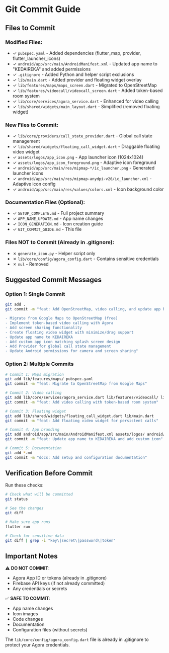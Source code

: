 # Git Commit Guide

## Files to Commit

### Modified Files:
- ✓ `pubspec.yaml` - Added dependencies (flutter_map, provider, flutter_launcher_icons)
- ✓ `android/app/src/main/AndroidManifest.xml` - Updated app name to "KEDAIREKA" and added permissions
- ✓ `.gitignore` - Added Python and helper script exclusions
- ✓ `lib/main.dart` - Added provider and floating widget overlay
- ✓ `lib/features/maps/maps_screen.dart` - Migrated to OpenStreetMap
- ✓ `lib/features/videocall/videocall_screen.dart` - Added token-based room system
- ✓ `lib/core/services/agora_service.dart` - Enhanced for video calling
- ✓ `lib/shared/widgets/main_layout.dart` - Simplified (removed floating widget)

### New Files to Commit:
- ✓ `lib/core/providers/call_state_provider.dart` - Global call state management
- ✓ `lib/shared/widgets/floating_call_widget.dart` - Draggable floating video widget
- ✓ `assets/logos/app_icon.png` - App launcher icon (1024x1024)
- ✓ `assets/logos/app_icon_foreground.png` - Adaptive icon foreground
- ✓ `android/app/src/main/res/mipmap-*/ic_launcher.png` - Generated launcher icons
- ✓ `android/app/src/main/res/mipmap-anydpi-v26/ic_launcher.xml` - Adaptive icon config
- ✓ `android/app/src/main/res/values/colors.xml` - Icon background color

### Documentation Files (Optional):
- ✓ `SETUP_COMPLETE.md` - Full project summary
- ✓ `APP_NAME_UPDATE.md` - App name changes
- ✓ `ICON_GENERATION.md` - Icon creation guide
- ✓ `GIT_COMMIT_GUIDE.md` - This file

### Files NOT to Commit (Already in .gitignore):
- ✗ `generate_icon.py` - Helper script only
- ✗ `lib/core/config/agora_config.dart` - Contains sensitive credentials
- ✗ `nul` - Removed

## Suggested Commit Messages

### Option 1: Single Commit
```bash
git add .
git commit -m "feat: Add OpenStreetMap, video calling, and update app branding

- Migrate from Google Maps to OpenStreetMap (free)
- Implement token-based video calling with Agora
- Add screen sharing functionality
- Create floating video widget with minimize/drag support
- Update app name to KEDAIREKA
- Add custom app icon matching splash screen design
- Add Provider for global call state management
- Update Android permissions for camera and screen sharing"
```

### Option 2: Multiple Commits
```bash
# Commit 1: Maps migration
git add lib/features/maps/ pubspec.yaml
git commit -m "feat: Migrate to OpenStreetMap from Google Maps"

# Commit 2: Video calling
git add lib/core/services/agora_service.dart lib/features/videocall/ lib/core/providers/
git commit -m "feat: Add video calling with token-based room system"

# Commit 3: Floating widget
git add lib/shared/widgets/floating_call_widget.dart lib/main.dart
git commit -m "feat: Add floating video widget for persistent calls"

# Commit 4: App branding
git add android/app/src/main/AndroidManifest.xml assets/logos/ android/app/src/main/res/
git commit -m "feat: Update app name to KEDAIREKA and add custom icon"

# Commit 5: Documentation
git add *.md
git commit -m "docs: Add setup and configuration documentation"
```

## Verification Before Commit

Run these checks:
```bash
# Check what will be committed
git status

# See the changes
git diff

# Make sure app runs
flutter run

# Check for sensitive data
git diff | grep -i "key\|secret\|password\|token"
```

## Important Notes

⚠️ **DO NOT COMMIT**:
- Agora App ID or tokens (already in .gitignore)
- Firebase API keys (if not already committed)
- Any credentials or secrets

✅ **SAFE TO COMMIT**:
- App name changes
- Icon images
- Code changes
- Documentation
- Configuration files (without secrets)

The `lib/core/config/agora_config.dart` file is already in .gitignore to protect your Agora credentials.
